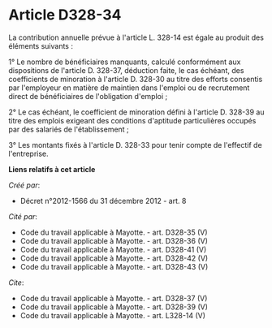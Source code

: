 # Article D328-34

La contribution annuelle prévue à l'article L. 328-14 est égale au produit des éléments suivants : 

1° Le nombre de bénéficiaires manquants, calculé conformément aux dispositions de l'article D. 328-37, déduction faite, le
cas échéant, des coefficients de minoration à l'article D. 328-30 au titre des efforts consentis par l'employeur en matière
de maintien dans l'emploi ou de recrutement direct de bénéficiaires de l'obligation d'emploi ; 

2° Le cas échéant, le coefficient de minoration défini à l'article D. 328-39 au titre des emplois exigeant des conditions
d'aptitude particulières occupés par des salariés de l'établissement ; 

3° Les montants fixés à l'article D. 328-33 pour tenir compte de l'effectif de l'entreprise.

**Liens relatifs à cet article**

_Créé par_:

  - Décret n°2012-1566 du 31 décembre 2012 - art. 8

_Cité par_:

  - Code du travail applicable à Mayotte. - art. D328-35 (V)
  - Code du travail applicable à Mayotte. - art. D328-36 (V)
  - Code du travail applicable à Mayotte. - art. D328-41 (V)
  - Code du travail applicable à Mayotte. - art. D328-42 (V)
  - Code du travail applicable à Mayotte. - art. D328-43 (V)

_Cite_:

  - Code du travail applicable à Mayotte. - art. D328-37 (V)
  - Code du travail applicable à Mayotte. - art. D328-39 (V)
  - Code du travail applicable à Mayotte. - art. L328-14 (V)

